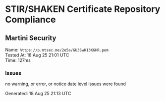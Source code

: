 # STIR/SHAKEN Certificate Repository Compliance

## Martini Security

Name: `https://p.mtsec.me/2e5a/GU3SwK13KGHR.pem`\
Tested At: 18 Aug 25 21:01 UTC\
Time: 127ms

### Issues

no warning, or error, or notice date level issues were found

Generated: 18 Aug 25 21:13 UTC